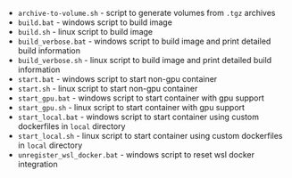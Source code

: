 * `archive-to-volume.sh` - script to generate volumes from `.tgz` archives
* `build.bat` - windows script to build image
* `build.sh` - linux script to build image
* `build_verbose.bat` - windows script to build image and print detailed build information
* `build_verbose.sh` - linux script to build image and print detailed build information
* `start.bat` - windows script to start non-gpu container
* `start.sh` - linux script to start non-gpu container
* `start_gpu.bat` - windows script to start container with gpu support
* `start_gpu.sh` - linux script to start container with gpu support
* `start_local.bat` - windows script to start container using custom dockerfiles in `local` directory
* `start_local.sh` - linux script to start container using custom dockerfiles in `local` directory
* `unregister_wsl_docker.bat` - windows script to reset wsl docker integration

